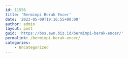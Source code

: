 ```yaml
---
id: 11556
title: 'Bermimpi Berak Encer'
date: '2023-05-09T19:16:55+00:00'
author: admin
layout: post
guid: 'https://bos.awn.biz.id/bermimpi-berak-encer/'
permalink: /bermimpi-berak-encer/
categories:
    - Uncategorized
---
```


